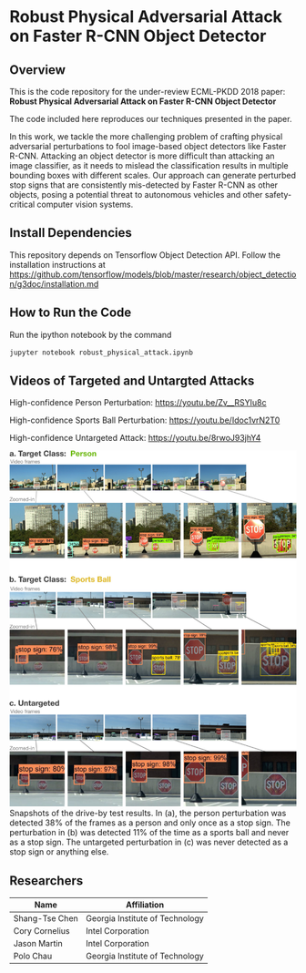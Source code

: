 # Robust Physical Adversarial Attack on Faster R-CNN Object Detector

## Overview

This is the code repository for the under-review ECML-PKDD 2018 paper: **Robust Physical Adversarial Attack on Faster R-CNN Object Detector**

The code included here reproduces our techniques presented in the paper. 

In this work, we tackle the more challenging problem of crafting physical adversarial perturbations to fool image-based object detectors like Faster R-CNN.
Attacking an object detector is more difficult than attacking an image classifier, as it needs to mislead the classification results in multiple bounding boxes with different scales.
Our approach can generate perturbed stop signs that are consistently mis-detected by Faster R-CNN as other objects, posing a potential threat to autonomous vehicles and other safety-critical computer vision systems.


## Install Dependencies

This repository depends on Tensorflow Object Detection API.
Follow the installation instructions at https://github.com/tensorflow/models/blob/master/research/object_detection/g3doc/installation.md

## How to Run the Code

Run the ipython notebook by the command
```bash
jupyter notebook robust_physical_attack.ipynb
```


## Videos of Targeted and Untargted Attacks

High-confidence Person Perturbation:
https://youtu.be/Zv__RSYIu8c

High-confidence Sports Ball Perturbation:
https://youtu.be/Idoc1vrN2T0

High-confidence Untargeted Attack:
https://youtu.be/8rwoJ93jhY4



![drive_by_snapshots](drive_by_snapshots.jpg)
Snapshots of the drive-by test results. In (a), the person perturbation was detected 38% of the frames as a person and only once as a stop sign. The perturbation in (b) was detected 11% of the time as a sports ball and never as a stop sign. The untargeted perturbation in (c) was never detected as a stop sign or anything else.



## Researchers

|  Name                 | Affiliation                     |
|-----------------------|---------------------------------|
| Shang-Tse Chen        | Georgia Institute of Technology |
| Cory Cornelius        | Intel Corporation               |
| Jason Martin          | Intel Corporation               |
| Polo Chau             | Georgia Institute of Technology |
